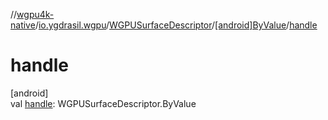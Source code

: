 //[wgpu4k-native](../../../../index.md)/[io.ygdrasil.wgpu](../../index.md)/[WGPUSurfaceDescriptor](../index.md)/[[android]ByValue](index.md)/[handle](handle.md)

# handle

[android]\
val [handle](handle.md): WGPUSurfaceDescriptor.ByValue